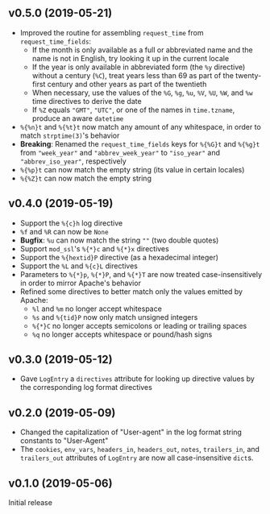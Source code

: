 v0.5.0 (2019-05-21)
-------------------
- Improved the routine for assembling `request_time` from
  `request_time_fields`:
    - If the month is only available as a full or abbreviated name and the name
      is not in English, try looking it up in the current locale
    - If the year is only available in abbreviated form (the `%y` directive)
      without a century (`%C`), treat years less than 69 as part of the
      twenty-first century and other years as part of the twentieth
    - When necessary, use the values of the `%G`, `%g`, `%u`, `%V`, `%U`, `%W`,
      and `%w` time directives to derive the date
    - If `%Z` equals `"GMT"`, `"UTC"`, or one of the names in `time.tzname`,
      produce an aware `datetime`
- `%{%n}t` and `%{%t}t` now match any amount of any whitespace, in order to
  match `strptime(3)`'s behavior
- **Breaking**: Renamed the `request_time_fields` keys for `%{%G}t` and
  `%{%g}t` from `"week_year"` and `"abbrev_week_year"` to `"iso_year"` and
  `"abbrev_iso_year"`, respectively
- `%{%p}t` can now match the empty string (its value in certain locales)
- `%{%Z}t` can now match the empty string

v0.4.0 (2019-05-19)
-------------------
- Support the `%{c}h` log directive
- `%f` and `%R` can now be `None`
- **Bugfix**: `%u` can now match the string `""` (two double quotes)
- Support `mod_ssl`'s `%{*}c` and `%{*}x` directives
- Support the `%{hextid}P` directive (as a hexadecimal integer)
- Support the `%L` and `%{c}L` directives
- Parameters to `%{*}p`, `%{*}P`, and `%{*}T` are now treated
  case-insensitively in order to mirror Apache's behavior
- Refined some directives to better match only the values emitted by Apache:
    - `%l` and `%m` no longer accept whitespace
    - `%s` and `%{tid}P` now only match unsigned integers
    - `%{*}C` no longer accepts semicolons or leading or trailing spaces
    - `%q` no longer accepts whitespace or pound/hash signs

v0.3.0 (2019-05-12)
-------------------
- Gave `LogEntry` a `directives` attribute for looking up directive values by
  the corresponding log format directives

v0.2.0 (2019-05-09)
-------------------
- Changed the capitalization of "User-agent" in the log format string constants
  to "User-Agent"
- The `cookies`, `env_vars`, `headers_in`, `headers_out`, `notes`,
  `trailers_in`, and `trailers_out` attributes of `LogEntry` are now all
  case-insensitive `dict`s.

v0.1.0 (2019-05-06)
-------------------
Initial release
